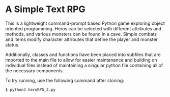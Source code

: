 # A Simple Text RPG

This is a lightweight command-prompt based Python game exploring object oriented programming. Heros can be selected with different attributes and methods, and various monsters can be found in a cave. Simple combats and items modify character attributes that define the player and monster status.

Additionally, classes and functions have been placed into subfiles that are imported to the main file to allow for easier maintenance and building on individual files instead of maintaining a singular python file containing all of the necessary components.

To try running, use the following command after cloning:
```
$ python3 heroRPG_2.py
```